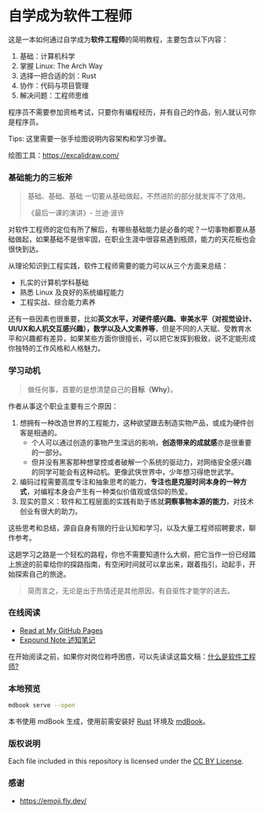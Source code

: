 # 自学成为软件工程师

这是一本如何通过自学成为**软件工程师**的简明教程，主要包含以下内容：

1. 基础：计算机科学
2. 掌握 Linux: The Arch Way
3. 选择一把合适的剑：Rust
4. 协作：代码与项目管理
5. 解决问题：工程师思维

程序员不需要参加资格考试，只要你有编程经历，并有自己的作品，别人就认可你是程序员。

Tips: 这里需要一张手绘图说明内容架构和学习步骤。

绘图工具：https://excalidraw.com/

### 基础能力的三板斧

> 基础、基础、基础
> 一切要从基础做起，不然进阶的部分就发挥不了效用。
>
> 《最后一课的演讲》- 兰迪·波许

对软件工程师的定位有所了解后，有哪些基础能力是必备的呢？一切事物都要从基础做起，如果基础不是很牢固，在职业生涯中很容易遇到瓶颈，能力的天花板也会很快到达。 

从理论知识到工程实践，软件工程师需要的能力可以从三个方面来总结：

- 扎实的计算机学科基础
- 熟悉 Linux 及良好的系统编程能力
- 工程实战、综合能力素养

还有一些因素也很重要，比如**英文水平，对硬件感兴趣、审美水平（对视觉设计、UI/UX和人机交互感兴趣），数学以及人文素养等**，但是不同的人天赋、受教育水平和兴趣都有差异，如果某些方面你很擅长，可以把它发挥到极致，说不定能形成你独特的工作风格和人格魅力。

### 学习动机

> 做任何事，首要的是想清楚自己的**目标（Why）**。

作者从事这个职业主要有三个原因：

1. 想拥有一种改造世界的工程能力，这种欲望跟去制造实物产品，或成为硬件创客是相通的。
   - 个人可以通过创造的事物产生深远的影响，**创造带来的成就感**亦是很重要的一部分。
   - 但并没有黑客那种想掌控或者破解一个系统的驱动力，对网络安全感兴趣的同学可能会有这种动机。更像武侠世界中，少年想习得绝世武学。
2. 编码过程需要高度专注和抽象思考的能力，**专注也是克服时间本身的一种方式**，对编程本身会产生有一种类似价值观或信仰的热爱。
3. 现实的意义：软件和工程层面的实践有助于练就**洞察事物本源的能力**，对技术创业有很大的助力。

这些思考和总结，源自自身有限的行业认知和学习，以及大量工程师招聘要求，聊作参考。

这趟学习之路是一个轻松的路程，你也不需要知道什么大纲，把它当作一份已经踏上旅途的前辈给你的探路指南，有空闲时间就可以拿出来，跟着指引，动起手，开始探索自己的旅途。

> 简而言之，无论是出于热情还是其他原因，有自驱性才能学的进去。

### 在线阅读

- [Read at My GitHub Pages](https://lonexw.github.io/sse-book/)
- [Expound Note 述知笔记](https://discuss.expound.cc)

在开始阅读之前，如果你对岗位称呼困惑，可以先读读这篇文稿：[什么是软件工程师?](https://discuss.expound.cc/d/2)

### 本地预览

```bash
mdbook serve --open
```

本书使用 mdBook 生成，使用前需安装好 [Rust](https://rustup.rs) 环境及 [mdBook](https://rust-lang.github.io/mdBook/)。


### 版权说明

Each file included in this repository is licensed under the [CC BY License](https://raw.githubusercontent.com/lonexw/sse-book/main/LICENSE).


### 感谢

- https://emoji.fly.dev/